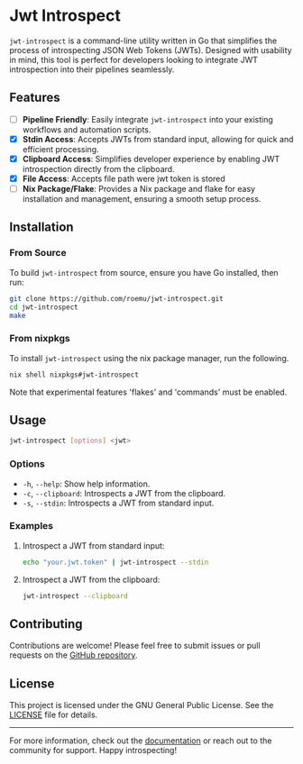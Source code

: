 # Jwt Introspect

`jwt-introspect` is a command-line utility written in Go that simplifies the process of introspecting JSON Web Tokens (JWTs). Designed with usability in mind, this tool is perfect for developers looking to integrate JWT introspection into their pipelines seamlessly.

## Features

- [ ] **Pipeline Friendly**: Easily integrate `jwt-introspect` into your existing workflows and automation scripts.
- [x] **Stdin Access**: Accepts JWTs from standard input, allowing for quick and efficient processing.
- [x] **Clipboard Access**: Simplifies developer experience by enabling JWT introspection directly from the clipboard.
- [x] **File Access**: Accepts file path were jwt token is stored
- [ ] **Nix Package/Flake**: Provides a Nix package and flake for easy installation and management, ensuring a smooth setup process.

## Installation

### From Source

To build `jwt-introspect` from source, ensure you have Go installed, then run:

```bash
git clone https://github.com/roemu/jwt-introspect.git
cd jwt-introspect
make
```

### From nixpkgs

To install `jwt-introspect` using the nix package manager, run the following.

```bash
nix shell nixpkgs#jwt-introspect
```

Note that experimental features 'flakes' and 'commands' must be enabled.

## Usage

```bash
jwt-introspect [options] <jwt>
```

### Options

- `-h`, `--help`: Show help information.
- `-c`, `--clipboard`: Introspects a JWT from the clipboard.
- `-s`, `--stdin`: Introspects a JWT from standard input.

### Examples

1. Introspect a JWT from standard input:

   ```bash
   echo "your.jwt.token" | jwt-introspect --stdin
   ```

2. Introspect a JWT from the clipboard:

   ```bash
   jwt-introspect --clipboard
   ```

## Contributing

Contributions are welcome! Please feel free to submit issues or pull requests on the [GitHub repository](https://github.com/roemu/jwt-introspect).

## License

This project is licensed under the GNU General Public License. See the [LICENSE](./LICENSE) file for details.

---

For more information, check out the [documentation](https://github.com/roemu/jwt-introspect/docs) or reach out to the community for support. Happy introspecting!
